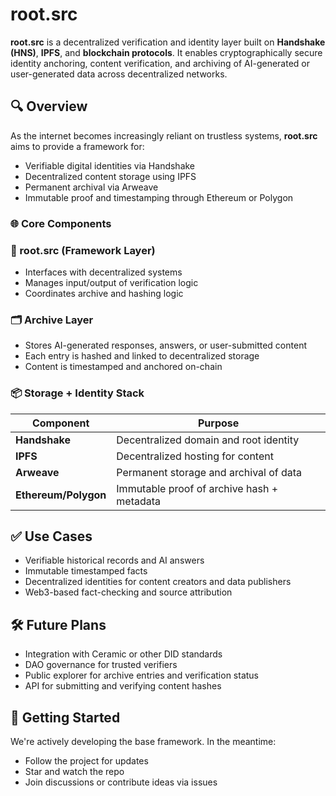 # root.src

**root.src** is a decentralized verification and identity layer built on **Handshake (HNS)**, **IPFS**, and **blockchain protocols**. It enables cryptographically secure identity anchoring, content verification, and archiving of AI-generated or user-generated data across decentralized networks.

## 🔍 Overview

As the internet becomes increasingly reliant on trustless systems, **root.src** aims to provide a framework for:
<br>
- Verifiable digital identities via Handshake
- Decentralized content storage using IPFS
- Permanent archival via Arweave
- Immutable proof and timestamping through Ethereum or Polygon

### 🌐 Core Components
### 🧩 root.src (Framework Layer)
- Interfaces with decentralized systems
- Manages input/output of verification logic
- Coordinates archive and hashing logic

### 🗂 Archive Layer
- Stores AI-generated responses, answers, or user-submitted content
- Each entry is hashed and linked to decentralized storage
- Content is timestamped and anchored on-chain

### 📦 Storage + Identity Stack

| Component         | Purpose                                         |
|------------------|-------------------------------------------------|
| **Handshake**     | Decentralized domain and root identity         |
| **IPFS**          | Decentralized hosting for content              |
| **Arweave**       | Permanent storage and archival of data         |
| **Ethereum/Polygon** | Immutable proof of archive hash + metadata   |

## ✅ Use Cases

- Verifiable historical records and AI answers
- Immutable timestamped facts
- Decentralized identities for content creators and data publishers
- Web3-based fact-checking and source attribution

## 🛠 Future Plans

- Integration with Ceramic or other DID standards
- DAO governance for trusted verifiers
- Public explorer for archive entries and verification status
- API for submitting and verifying content hashes

## 🚀 Getting Started

We're actively developing the base framework. In the meantime:

- Follow the project for updates
- Star and watch the repo
- Join discussions or contribute ideas via issues

